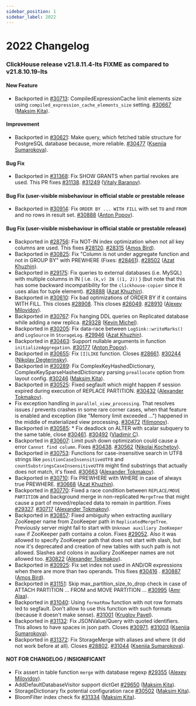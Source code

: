 ```yaml
---
sidebar_position: 1
sidebar_label: 2022
---
```


# 2022 Changelog

### ClickHouse release v21.8.11.4-lts FIXME as compared to v21.8.10.19-lts

#### New Feature
* Backported in [#30713](https://github.com/ClickHouse/ClickHouse/issues/30713): CompiledExpressionCache limit elements size using `compiled_expression_cache_elements_size` setting. [#30667](https://github.com/ClickHouse/ClickHouse/pull/30667) ([Maksim Kita](https://github.com/kitaisreal)).

#### Improvement
* Backported in [#30621](https://github.com/ClickHouse/ClickHouse/issues/30621): Make query, which fetched table structure for PostgreSQL database because, more reliable. [#30477](https://github.com/ClickHouse/ClickHouse/pull/30477) ([Kseniia Sumarokova](https://github.com/kssenii)).

#### Bug Fix
* Backported in [#31368](https://github.com/ClickHouse/ClickHouse/issues/31368): Fix SHOW GRANTS when partial revokes are used. This PR fixes [#31138](https://github.com/ClickHouse/ClickHouse/issues/31138). [#31249](https://github.com/ClickHouse/ClickHouse/pull/31249) ([Vitaly Baranov](https://github.com/vitlibar)).

#### Bug Fix (user-visible misbehaviour in official stable or prestable release

* Backported in [#30914](https://github.com/ClickHouse/ClickHouse/issues/30914): Fix `ORDER BY ... WITH FILL` with set `TO` and `FROM` and no rows in result set. [#30888](https://github.com/ClickHouse/ClickHouse/pull/30888) ([Anton Popov](https://github.com/CurtizJ)).

#### Bug Fix (user-visible misbehaviour in official stable or prestable release)

* Backported in [#28756](https://github.com/ClickHouse/ClickHouse/issues/28756): Fix NOT-IN index optimization when not all key columns are used. This fixes [#28120](https://github.com/ClickHouse/ClickHouse/issues/28120). [#28315](https://github.com/ClickHouse/ClickHouse/pull/28315) ([Amos Bird](https://github.com/amosbird)).
* Backported in [#30825](https://github.com/ClickHouse/ClickHouse/issues/30825): Fix "Column is not under aggregate function and not in GROUP BY" with PREWHERE (Fixes: [#28461](https://github.com/ClickHouse/ClickHouse/issues/28461)). [#28502](https://github.com/ClickHouse/ClickHouse/pull/28502) ([Azat Khuzhin](https://github.com/azat)).
* Backported in [#29175](https://github.com/ClickHouse/ClickHouse/issues/29175): Fix queries to external databases (i.e. MySQL) with multiple columns in IN ( i.e. `(k,v) IN ((1, 2))` ) (but note that this has some backward incompatibility for the `clickhouse-copier` since it uses alias for tuple element). [#28888](https://github.com/ClickHouse/ClickHouse/pull/28888) ([Azat Khuzhin](https://github.com/azat)).
* Backported in [#30610](https://github.com/ClickHouse/ClickHouse/issues/30610): Fix bad optimizations of ORDER BY if it contains WITH FILL. This closes [#28908](https://github.com/ClickHouse/ClickHouse/issues/28908). This closes [#26049](https://github.com/ClickHouse/ClickHouse/issues/26049). [#28910](https://github.com/ClickHouse/ClickHouse/pull/28910) ([Alexey Milovidov](https://github.com/alexey-milovidov)).
* Backported in [#30767](https://github.com/ClickHouse/ClickHouse/issues/30767): Fix hanging DDL queries on Replicated database while adding a new replica. [#29328](https://github.com/ClickHouse/ClickHouse/pull/29328) ([Kevin Michel](https://github.com/kmichel-aiven)).
* Backported in [#30205](https://github.com/ClickHouse/ClickHouse/issues/30205): Fix data-race between `LogSink::writeMarks()` and `LogSource` in `StorageLog`. [#29946](https://github.com/ClickHouse/ClickHouse/pull/29946) ([Azat Khuzhin](https://github.com/azat)).
* Backported in [#30463](https://github.com/ClickHouse/ClickHouse/issues/30463): Support nullable arguments in function `initializeAggregation`. [#30177](https://github.com/ClickHouse/ClickHouse/pull/30177) ([Anton Popov](https://github.com/CurtizJ)).
* Backported in [#30655](https://github.com/ClickHouse/ClickHouse/issues/30655): Fix `[I]LIKE` function. Closes [#28661](https://github.com/ClickHouse/ClickHouse/issues/28661). [#30244](https://github.com/ClickHouse/ClickHouse/pull/30244) ([Nikolay Degterinsky](https://github.com/evillique)).
* Backported in [#30289](https://github.com/ClickHouse/ClickHouse/issues/30289): Fix ComplexKeyHashedDictionary, ComplexKeySparseHashedDictionary parsing `preallocate` option from layout config. [#30246](https://github.com/ClickHouse/ClickHouse/pull/30246) ([Maksim Kita](https://github.com/kitaisreal)).
* Backported in [#30525](https://github.com/ClickHouse/ClickHouse/issues/30525): Fixed segfault which might happen if session expired during execution of REPLACE PARTITION. [#30432](https://github.com/ClickHouse/ClickHouse/pull/30432) ([Alexander Tokmakov](https://github.com/tavplubix)).
* Fix exception handling in `parallel_view_processing`. That resolves issues / prevents crashes in some rare corner cases, when that feature is enabled and exception (like "Memory limit exceeded ...") happened in the middle of materialized view processing. [#30472](https://github.com/ClickHouse/ClickHouse/pull/30472) ([filimonov](https://github.com/filimonov)).
* Backported in [#30585](https://github.com/ClickHouse/ClickHouse/issues/30585): * Fix deadlock on ALTER with scalar subquery to the same table, close [#30461](https://github.com/ClickHouse/ClickHouse/issues/30461). [#30492](https://github.com/ClickHouse/ClickHouse/pull/30492) ([Vladimir C](https://github.com/vdimir)).
* Backported in [#30607](https://github.com/ClickHouse/ClickHouse/issues/30607): Limit push down optimization could cause a error `Cannot find column`. Fixes [#30438](https://github.com/ClickHouse/ClickHouse/issues/30438). [#30562](https://github.com/ClickHouse/ClickHouse/pull/30562) ([Nikolai Kochetov](https://github.com/KochetovNicolai)).
* Backported in [#30753](https://github.com/ClickHouse/ClickHouse/issues/30753): Functions for case-insensitive search in UTF8 strings like `positionCaseInsensitiveUTF8` and `countSubstringsCaseInsensitiveUTF8` might find substrings that actually does not match, it's fixed. [#30663](https://github.com/ClickHouse/ClickHouse/pull/30663) ([Alexander Tokmakov](https://github.com/tavplubix)).
* Backported in [#30710](https://github.com/ClickHouse/ClickHouse/issues/30710): Fix PREWHERE with WHERE in case of always true PREWHERE. [#30668](https://github.com/ClickHouse/ClickHouse/pull/30668) ([Azat Khuzhin](https://github.com/azat)).
* Backported in [#30770](https://github.com/ClickHouse/ClickHouse/issues/30770): Fixed a race condition between `REPLACE/MOVE PARTITION` and background merge in non-replicated `MergeTree` that might cause a part of moved/replaced data to remain in partition. Fixes [#29327](https://github.com/ClickHouse/ClickHouse/issues/29327). [#30717](https://github.com/ClickHouse/ClickHouse/pull/30717) ([Alexander Tokmakov](https://github.com/tavplubix)).
* Backported in [#30857](https://github.com/ClickHouse/ClickHouse/issues/30857): Fixed ambiguity when extracting auxiliary ZooKeeper name from ZooKeeper path in `ReplicatedMergeTree`. Previously server might fail to start with `Unknown auxiliary ZooKeeper name` if ZooKeeper path contains a colon. Fixes [#29052](https://github.com/ClickHouse/ClickHouse/issues/29052). Also it was allowed to specify ZooKeeper path that does not start with slash, but now it's deprecated and creation of new tables with such path is not allowed. Slashes and colons in auxiliary ZooKeeper names are not allowed too. [#30822](https://github.com/ClickHouse/ClickHouse/pull/30822) ([Alexander Tokmakov](https://github.com/tavplubix)).
* Backported in [#30925](https://github.com/ClickHouse/ClickHouse/issues/30925): Fix set index not used in AND/OR expressions when there are more than two operands. This fixes [#30416](https://github.com/ClickHouse/ClickHouse/issues/30416) . [#30887](https://github.com/ClickHouse/ClickHouse/pull/30887) ([Amos Bird](https://github.com/amosbird)).
* Backported in [#31151](https://github.com/ClickHouse/ClickHouse/issues/31151): Skip max_partition_size_to_drop check in case of ATTACH PARTITION ... FROM and MOVE PARTITION ... [#30995](https://github.com/ClickHouse/ClickHouse/pull/30995) ([Amr Alaa](https://github.com/amralaa-MSFT)).
* Backported in [#31040](https://github.com/ClickHouse/ClickHouse/issues/31040): Using `formatRow` function with not row formats led to segfault. Don't allow to use this function with such formats (because it doesn't make sense). [#31001](https://github.com/ClickHouse/ClickHouse/pull/31001) ([Kruglov Pavel](https://github.com/Avogar)).
* Backported in [#31132](https://github.com/ClickHouse/ClickHouse/issues/31132): Fix JSONValue/Query with quoted identifiers. This allows to have spaces in json path. Closes [#30971](https://github.com/ClickHouse/ClickHouse/issues/30971). [#31003](https://github.com/ClickHouse/ClickHouse/pull/31003) ([Kseniia Sumarokova](https://github.com/kssenii)).
* Backported in [#31372](https://github.com/ClickHouse/ClickHouse/issues/31372): Fix StorageMerge with aliases and where (it did not work before at all). Closes [#28802](https://github.com/ClickHouse/ClickHouse/issues/28802). [#31044](https://github.com/ClickHouse/ClickHouse/pull/31044) ([Kseniia Sumarokova](https://github.com/kssenii)).

#### NOT FOR CHANGELOG / INSIGNIFICANT

* Fix assert in table function `merge` with database regexp [#29355](https://github.com/ClickHouse/ClickHouse/pull/29355) ([Alexey Milovidov](https://github.com/alexey-milovidov)).
* AddDefaultDatabaseVisitor support dictGet [#29650](https://github.com/ClickHouse/ClickHouse/pull/29650) ([Maksim Kita](https://github.com/kitaisreal)).
* StorageDictionary fix potential configuration race [#30502](https://github.com/ClickHouse/ClickHouse/pull/30502) ([Maksim Kita](https://github.com/kitaisreal)).
* BloomFilter index check fix [#31334](https://github.com/ClickHouse/ClickHouse/pull/31334) ([Maksim Kita](https://github.com/kitaisreal)).
